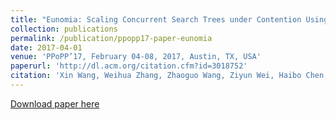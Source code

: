 ```yaml
---
title: "Eunomia: Scaling Concurrent Search Trees under Contention Using HTM"
collection: publications
permalink: /publication/ppopp17-paper-eunomia
date: 2017-04-01
venue: 'PPoPP’17, February 04-08, 2017, Austin, TX, USA'
paperurl: 'http://dl.acm.org/citation.cfm?id=3018752'
citation: 'Xin Wang, Weihua Zhang, Zhaoguo Wang, Ziyun Wei, Haibo Chen, Wenyun Zhao'
---
```


[Download paper here](http://ultra-seven.github.io/files/eunomia-ppopp17.pdf)

